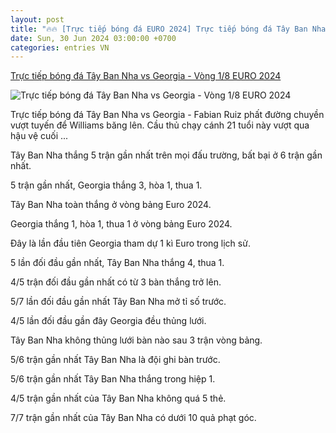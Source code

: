 ```yaml
---
layout: post
title: "🔥🔥 [Trực tiếp bóng đá EURO 2024] Trực tiếp bóng đá Tây Ban Nha vs Georgia - Vòng 1/8 EURO 2024"
date: Sun, 30 Jun 2024 03:00:00 +0700
categories: entries VN
---
```

[Trực tiếp bóng đá Tây Ban Nha vs Georgia - Vòng 1/8 EURO 2024](https://vietnamnet.vn/truc-tiep-bong-da-tay-ban-nha-vs-georgia-vong-1-8-euro-2024-2296853.html)

![Trực tiếp bóng đá Tây Ban Nha vs Georgia - Vòng 1/8 EURO 2024](https://static-images.vnncdn.net/vps_images_publish/000001/000003/2024/7/1/giai-ma-hien-tuong-georgia-tay-ban-nha-gap-duc-o-tu-ket-euro-271.jpg?width=0&s=ePIt-aLhR0XtuVuFH8MB6Q)

Trực tiếp bóng đá Tây Ban Nha vs Georgia - Fabian Ruiz phất đường chuyền vượt tuyến để Williams băng lên. Cầu thủ chạy cánh 21 tuổi này vượt qua hậu vệ cuối ...

Tây Ban Nha thắng 5 trận gần nhất trên mọi đấu trường, bất bại ở 6 trận gần nhất.

5 trận gần nhất, Georgia thắng 3, hòa 1, thua 1.

Tây Ban Nha toàn thắng ở vòng bảng Euro 2024.

Georgia thắng 1, hòa 1, thua 1 ở vòng bảng Euro 2024.

Đây là lần đầu tiên Georgia tham dự 1 kì Euro trong lịch sử.

5 lần đối đầu gần nhất, Tây Ban Nha thắng 4, thua 1.

4/5 trận đối đầu gần nhất có từ 3 bàn thắng trở lên.

5/7 lần đối đầu gần nhất Tây Ban Nha mở tỉ số trước.

4/5 lần đối đầu gần đây Georgia đều thủng lưới.

Tây Ban Nha không thủng lưới bàn nào sau 3 trận vòng bảng.

5/6 trận gần nhất Tây Ban Nha là đội ghi bàn trước.

5/6 trận gần nhất Tây Ban Nha thắng trong hiệp 1.

4/5 trận gần nhất của Tây Ban Nha không quá 5 thẻ.

7/7 trận gần nhất của Tây Ban Nha có dưới 10 quả phạt góc.

